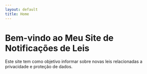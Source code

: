 ```yaml
---
layout: default
title: Home
---
```


# Bem-vindo ao Meu Site de Notificações de Leis

Este site tem como objetivo informar sobre novas leis relacionadas a privacidade e proteção de dados.
